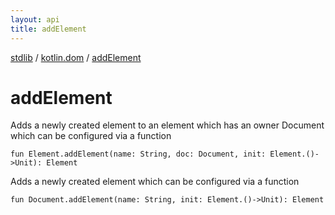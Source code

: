 ```yaml
---
layout: api
title: addElement
---
```

[stdlib](../index.html) / [kotlin.dom](index.html) / [addElement](addElement.html)

# addElement
Adds a newly created element to an element which has an owner Document which can be configured via a function
```
fun Element.addElement(name: String, doc: Document, init: Element.()->Unit): Element
```
Adds a newly created element which can be configured via a function
```
fun Document.addElement(name: String, init: Element.()->Unit): Element
```
